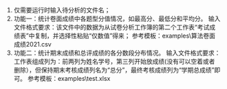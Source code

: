 1. 仅需要运行时输入待分析的文件名；
2. 功能一：统计卷面成绩中各题型分值情况，如最高分、最低分和平均分。
            输入文件格式要求：该文件中的数据为从试卷分析工作簿的第二个工作表“考试成绩表”中复制，并选择性粘贴“仅数值”得来；
            参考模板：examples\算法卷面成绩2021.csv
3. 功能二：统计期末成绩和总评成绩的各分数段分布情况。
            输入文件格式要求：工作表组成列为：前两列为姓名学号，第三列开始放成绩(没有可以空着或者删除），但保持期末考核成绩列名为“总分”，最终考核成绩列为“学期总成绩”即可。
            参考模板：examples\test.xlsx
